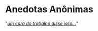 # Anedotas Anônimas

"[_um cara do trabalho disse isso..._](http://odineiribeiro.github.io/anedotasanonimas)"
